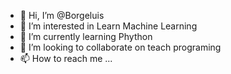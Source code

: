 - 👋 Hi, I’m @Borgeluis
- 👀 I’m interested in Learn Machine Learning
- 🌱 I’m currently learning Phython
- 💞️ I’m looking to collaborate on teach programing
- 📫 How to reach me ...

<!---
Borgeluis/Borgeluis is a ✨ special ✨ repository because its `README.md` (this file) appears on your GitHub profile.
You can click the Preview link to take a look at your changes.
--->
